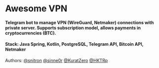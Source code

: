 # Awesome VPN

#### Telegram bot to manage VPN (WireGuard, Netmaker) connections with private server. Supports subscription model, allows payments in cryptocurrencies (BTC).

#### Stack: Java Spring, Kotlin, PostgreSQL, Telegram API, Bitcoin API, Netmaker

Authors: [@snitron](https://github.com/snitron) [@sinne0r](https://github.com/sinne0r) [@KuratZero](https://github.com/KuratZero) [@HKTRp](https://github.com/HKTRp)

